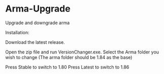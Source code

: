 # Arma-Upgrade
Upgrade and downgrade arma

Installation:

Download the latest release.

Open the zip file and run VersionChanger.exe.
Select the Arma folder you wish to change (The arma folder should be 1.84 as the base)

Press Stable to switch to 1.80
Press Latest to switch to 1.86
